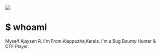 ![](https://media.giphy.com/media/115BJle6N2Av0A/giphy.gif)

# $ whoami

Myself Ajaysen R.
I'm From Alappuzha,Kerala.
I'm a Bug Bounty Hunter & CTF Player.
